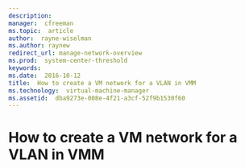 ```yaml
---
description:  
manager:  cfreeman
ms.topic:  article
author:  rayne-wiselman
ms.author: raynew
redirect_url: manage-network-overview
ms.prod:  system-center-threshold
keywords:  
ms.date:  2016-10-12
title:  How to create a VM network for a VLAN in VMM
ms.technology:  virtual-machine-manager
ms.assetid:  dba9273e-008e-4f21-a3cf-52f9b1530f60
---
```


# How to create a VM network for a VLAN in VMM
